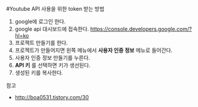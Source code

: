 #Youtube API 사용을 위한 token 받는 방법


1. google에 로그인 한다.
2. google api 대시보드에 접속한다. https://console.developers.google.com/?hl=ko
3. 프로젝트 만들기를 한다.
4. 프로젝트가 만들어지면 왼쪽 메뉴에서 **사용자 인증 정보** 메뉴로 들어간다.
5. 사용자 인증 정보 만들기를 누른다.
6. **API 키** 를 선택하면 키가 생선된다.
7. 생성된 키를 복사한다.

참고
- http://boa0531.tistory.com/30